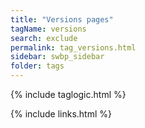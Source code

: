 ```yaml
---
title: "Versions pages"
tagName: versions
search: exclude
permalink: tag_versions.html
sidebar: swbp_sidebar
folder: tags
---
```

{% include taglogic.html %}

{% include links.html %}
